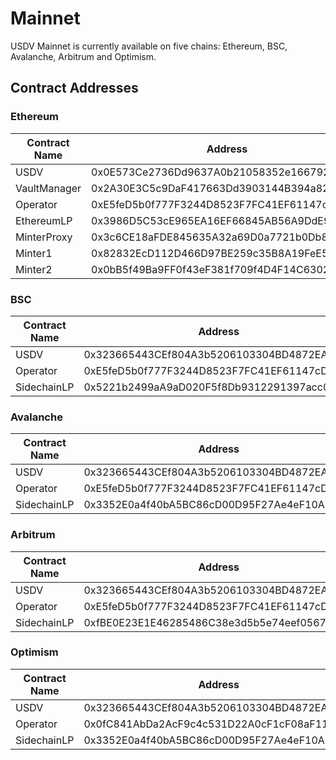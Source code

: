 # Mainnet

USDV Mainnet is currently available on five chains: Ethereum, BSC, Avalanche, Arbitrum and Optimism.

## Contract Addresses

### Ethereum

<table><thead><tr><th width="210">Contract Name</th><th>Address</th></tr></thead><tbody><tr><td>USDV</td><td>0x0E573Ce2736Dd9637A0b21058352e1667925C7a8</td></tr><tr><td>VaultManager</td><td>0x2A30E3C5c9DaF417663Dd3903144B394a82C999b</td></tr><tr><td>Operator</td><td>0xE5feD5b0f777F3244D8523F7FC41EF61147cDf4c</td></tr><tr><td>EthereumLP</td><td>0x3986D5C53cE965EA16EF66845AB56A9DdE9Cd210</td></tr><tr><td>MinterProxy</td><td>0x3c6CE18aFDE845635A32a69D0a7721b0Db84118e</td></tr><tr><td>Minter1</td><td>0x82832EcD112D466D97BE259c35B8A19FeE56b7B8</td></tr><tr><td>Minter2</td><td>0x0bB5f49Ba9FF0f43eF381f709f4D4F14C6302B38</td></tr></tbody></table>

### BSC

<table><thead><tr><th width="208">Contract Name</th><th>Address</th></tr></thead><tbody><tr><td>USDV</td><td>0x323665443CEf804A3b5206103304BD4872EA4253</td></tr><tr><td>Operator</td><td>0xE5feD5b0f777F3244D8523F7FC41EF61147cDf4c</td></tr><tr><td>SidechainLP</td><td>0x5221b2499aA9aD020F5f8Db9312291397acc0A06</td></tr></tbody></table>

### Avalanche

<table><thead><tr><th width="206">Contract Name</th><th>Address</th></tr></thead><tbody><tr><td>USDV</td><td>0x323665443CEf804A3b5206103304BD4872EA4253</td></tr><tr><td>Operator</td><td>0xE5feD5b0f777F3244D8523F7FC41EF61147cDf4c</td></tr><tr><td>SidechainLP</td><td>0x3352E0a4f40bA5BC86cD00D95F27Ae4eF10A170a</td></tr></tbody></table>

### Arbitrum

<table><thead><tr><th width="214">Contract Name</th><th>Address</th></tr></thead><tbody><tr><td>USDV</td><td>0x323665443CEf804A3b5206103304BD4872EA4253</td></tr><tr><td>Operator</td><td>0xE5feD5b0f777F3244D8523F7FC41EF61147cDf4c</td></tr><tr><td>SidechainLP</td><td>0xfBE0E23E1E46285486C38e3d5b5e74eef056728c</td></tr></tbody></table>

### Optimism

<table><thead><tr><th width="213">Contract Name</th><th>Address</th></tr></thead><tbody><tr><td>USDV</td><td>0x323665443CEf804A3b5206103304BD4872EA4253</td></tr><tr><td>Operator</td><td>0x0fC841AbDa2AcF9c4c531D22A0cF1cF08aF1155e</td></tr><tr><td>SidechainLP</td><td>0x3352E0a4f40bA5BC86cD00D95F27Ae4eF10A170a</td></tr></tbody></table>
